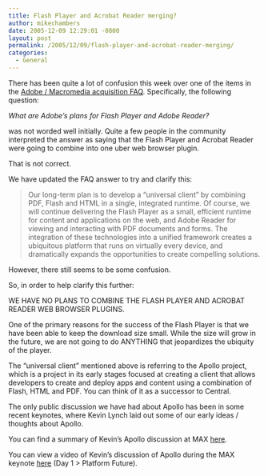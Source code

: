 ```yaml
---
title: Flash Player and Acrobat Reader merging?
author: mikechambers
date: 2005-12-09 12:29:01 -0800
layout: post
permalink: /2005/12/09/flash-player-and-acrobat-reader-merging/
categories:
  - General
---
```



There has been quite a lot of confusion this week over one of the items in the [Adobe / Macromedia acquisition FAQ][1]. Specifically, the following question:

*What are Adobe&#8217;s plans for Flash Player and Adobe Reader?*

was not worded well initially. Quite a few people in the community interpreted the answer as saying that the Flash Player and Acrobat Reader were going to combine into one uber web browser plugin.  
<!--more-->

  
That is not correct.

We have updated the FAQ answer to try and clarify this:

> Our long-term plan is to develop a &#8220;universal client&#8221; by combining PDF, Flash and HTML in a single, integrated runtime. Of course, we will continue delivering the Flash Player as a small, efficient runtime for content and applications on the web, and Adobe Reader for viewing and interacting with PDF documents and forms. The integration of these technologies into a unified framework creates a ubiquitous platform that runs on virtually every device, and dramatically expands the opportunities to create compelling solutions.

However, there still seems to be some confusion.

So, in order to help clarify this further:

WE HAVE NO PLANS TO COMBINE THE FLASH PLAYER AND ACROBAT READER WEB BROWSER PLUGINS.

One of the primary reasons for the success of the Flash Player is that we have been able to keep the download size small. While the size will grow in the future, we are not going to do ANYTHING that jeopardizes the ubiquity of the player.

The &#8220;universal client&#8221; mentioned above is referring to the Apollo project, which is a project in its early stages focused at creating a client that allows developers to create and deploy apps and content using a combination of Flash, HTML and PDF. You can think of it as a successor to Central.

The only public discussion we have had about Apollo has been in some recent keynotes, where Kevin Lynch laid out some of our early ideas / thoughts about Apollo. 

You can find a summary of Kevin&#8217;s Apollo discussion at MAX [here][2].

You can view a video of Kevin&#8217;s discussion of Apollo during the MAX keynote [here][3] (Day 1 > Platform Future).

 [1]: http://www.adobe.com/aboutadobe/invrelations/adobeandmacromedia_faq.html
 [2]: http://www.macromedia.com/devnet/max2005/articles/gen_session1.html
 [3]: http://www.macromedia.com/macromedia/events/max/max2005/video/